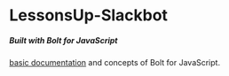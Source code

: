 # LessonsUp-Slackbot
##### Built with Bolt for JavaScript 
[basic documentation](https://slack.dev/bolt-js) and concepts of Bolt for JavaScript.







